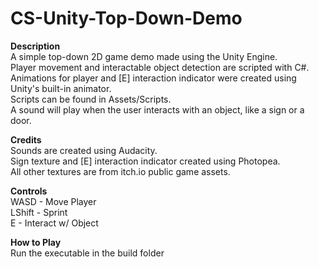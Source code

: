 # CS-Unity-Top-Down-Demo
**Description**  
A simple top-down 2D game demo made using the Unity Engine. <br />
Player movement and interactable object detection are scripted with C#. <br />
Animations for player and [E] interaction indicator were created using Unity's built-in animator. <br />
Scripts can be found in Assets/Scripts. <br />
A sound will play when the user interacts with an object, like a sign or a door. <br />

**Credits**  
Sounds are created using Audacity. <br />
Sign texture and [E] interaction indicator created using Photopea. <br />
All other textures are from itch.io public game assets. <br />

**Controls**<br />
WASD - Move Player <br />
LShift - Sprint <br />
E - Interact w/ Object <br />

**How to Play**<br />
Run the executable in the build folder
